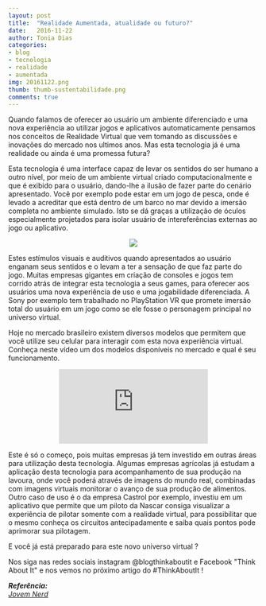```yaml
---
layout: post
title:  "Realidade Aumentada, atualidade ou futuro?"
date:   2016-11-22
author: Tonia Dias
categories: 
- blog
- tecnologia
- realidade
- aumentada
img: 20161122.png
thumb: thumb-sustentabilidade.png
comments: true
---
```


Quando falamos de oferecer ao usuário um ambiente diferenciado e uma nova experiência ao utilizar jogos e aplicativos automaticamente pensamos nos conceitos de Realidade Virtual que vem tomando as discussões e inovações do mercado nos ultimos anos. Mas esta tecnologia já é uma realidade ou ainda é uma promessa futura?<!--more-->

Esta tecnologia é uma interface capaz de levar os sentidos do ser humano a outro nível, por meio de um ambiente virtual criado computacionalmente e que é exibido para o usuário, dando-lhe a ilusão de fazer parte do cenário apresentado. Você por exemplo pode estar em um jogo de pesca, onde é levado a acreditar que está dentro de um barco no mar devido a imersão completa no ambiente simulado. Isto se dá graças a utilização de óculos especialmente projetados para isolar usuário de intereferências externas ao jogo ou aplicativo.

<p align="center">
  <img src="http://s2.glbimg.com/Os-Xc656AKHJZ-ian2XlBqB3z2o=/0x0:695x500/695x500/s.glbimg.com/po/tt2/f/original/2014/05/09/the-deep.png" />
</p>

Estes estímulos visuais e auditivos quando apresentados ao usuário enganam seus sentidos e o levam a ter a sensação de que faz parte do jogo. Muitas empresas gigantes em criação de consoles e jogos tem corrido atrás de integrar esta tecnologia a seus games, para oferecer aos usuários uma nova experiência de uso e uma jogabilidade diferenciada. A Sony por exemplo tem trabalhado no PlayStation VR que promete imersão total do usuário em um jogo como se ele fosse o personagem principal no universo virtual.

Hoje no mercado brasileiro existem diversos modelos que permitem que você utilize seu celular para interagir com esta nova experiência virtual. Conheça neste vídeo um dos modelos disponíveis no mercado e qual é seu funcionamento.

<p align="center">
    <iframe class="videoFrame" src="https://www.youtube.com/embed/FuuirfHFG2M" frameborder="0" allowfullscreen></iframe> 
</p>

Este é só o começo, pois muitas empresas já tem investido em outras áreas para utilização desta tecnologia. Algumas empresas agrícolas já estudam a aplicação desta tecnologia para acompanhamento de sua produção na lavoura, onde você poderá através de imagens do mundo real, combinadas com imagens virtuais monitorar o avanço de sua produção de alimentos. Outro caso de uso é o da empresa Castrol por exemplo, investiu em um aplicativo que permite que um piloto da Nascar consiga visualizar a experiência de pilotar somente com a realidade virtual, para possibilitar que o mesmo conheça os circuitos antecipadamente e saiba quais pontos pode aprimorar sua pilotagem.

E você já está preparado para este novo universo virtual ?

Nos siga nas redes sociais instagram @blogthinkaboutit e Facebook "Think About It" e nos vemos no próximo artigo do #ThinkAboutIt !

<i>
	<b>Referência: </b><br/>
	<a href="https://jovemnerd.com.br/nerdologia/realidade-virtual-nerdologia-129/">Jovem Nerd</a><br/>
</i>